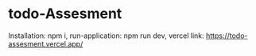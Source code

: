 # todo-Assesment
Installation: npm i,
run-application: npm run dev,
vercel link: https://todo-assesment.vercel.app/
